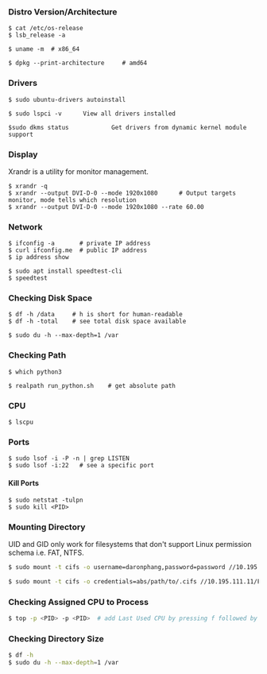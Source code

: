 ### Distro Version/Architecture

```console
$ cat /etc/os-release
$ lsb_release -a

$ uname -m  # x86_64

$ dpkg --print-architecture     # amd64
```

### Drivers

```console
$ sudo ubuntu-drivers autoinstall

$ sudo lspci -v      View all drivers installed

$sudo dkms status            Get drivers from dynamic kernel module support
```

### Display

Xrandr is a utility for monitor management.

```console
$ xrandr -q
$ xrandr --output DVI-D-0 --mode 1920x1080      # Output targets monitor, mode tells which resolution
$ xrandr --output DVI-D-0 --mode 1920x1080 --rate 60.00
```

### Network

```console
$ ifconfig -a       # private IP address
$ curl ifconfig.me  # public IP address
$ ip address show

$ sudo apt install speedtest-cli
$ speedtest
```

### Checking Disk Space

```console
$ df -h /data     # h is short for human-readable
$ df -h -total    # see total disk space available

$ sudo du -h --max-depth=1 /var
```

### Checking Path

```console
$ which python3

$ realpath run_python.sh    # get absolute path
```

### CPU

```console
$ lscpu
```

### Ports

```console
$ sudo lsof -i -P -n | grep LISTEN
$ sudo lsof -i:22   # see a specific port
```

#### Kill Ports

```console
$ sudo netstat -tulpn
$ sudo kill <PID>
```

### Mounting Directory

UID and GID only work for filesystems that don't support Linux permission schema i.e. FAT, NTFS.

```bash
$ sudo mount -t cifs -o username=daronphang,password=password //10.195.111.11/F10_PEE_UIPATH/daronphang /mnt/uipath
```

```bash
$ sudo mount -t cifs -o credentials=abs/path/to/.cifs //10.195.111.11/F10_PEE_UIPATH/daronphang /mnt/uipath
```

### Checking Assigned CPU to Process

```bash
$ top -p <PID> -p <PID>  # add Last Used CPU by pressing f followed by space
```

### Checking Directory Size

```bash
$ df -h
$ sudo du -h --max-depth=1 /var
```
